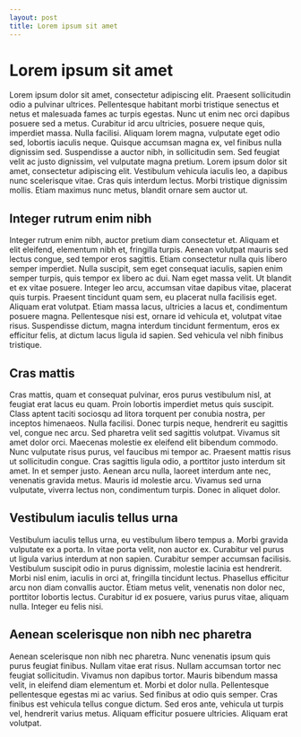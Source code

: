 ```yaml
---
layout: post
title: Lorem ipsum sit amet
---
```

# Lorem ipsum sit amet

Lorem ipsum dolor sit amet, consectetur adipiscing elit. Praesent sollicitudin odio a pulvinar ultrices. Pellentesque habitant morbi tristique senectus et netus et malesuada fames ac turpis egestas. Nunc ut enim nec orci dapibus posuere sed a metus. Curabitur id arcu ultricies, posuere neque quis, imperdiet massa. Nulla facilisi. Aliquam lorem magna, vulputate eget odio sed, lobortis iaculis neque. Quisque accumsan magna ex, vel finibus nulla dignissim sed. Suspendisse a auctor nibh, in sollicitudin sem. Sed feugiat velit ac justo dignissim, vel vulputate magna pretium. Lorem ipsum dolor sit amet, consectetur adipiscing elit. Vestibulum vehicula iaculis leo, a dapibus nunc scelerisque vitae. Cras quis interdum lectus. Morbi tristique dignissim mollis. Etiam maximus nunc metus, blandit ornare sem auctor ut.

## Integer rutrum enim nibh

Integer rutrum enim nibh, auctor pretium diam consectetur et. Aliquam et elit eleifend, elementum nibh et, fringilla turpis. Aenean volutpat mauris sed lectus congue, sed tempor eros sagittis. Etiam consectetur nulla quis libero semper imperdiet. Nulla suscipit, sem eget consequat iaculis, sapien enim semper turpis, quis tempor ex libero ac dui. Nam eget massa velit. Ut blandit et ex vitae posuere. Integer leo arcu, accumsan vitae dapibus vitae, placerat quis turpis. Praesent tincidunt quam sem, eu placerat nulla facilisis eget. Aliquam erat volutpat. Etiam massa lacus, ultricies a lacus et, condimentum posuere magna. Pellentesque nisi est, ornare id vehicula et, volutpat vitae risus. Suspendisse dictum, magna interdum tincidunt fermentum, eros ex efficitur felis, at dictum lacus ligula id sapien. Sed vehicula vel nibh finibus tristique.

## Cras mattis

Cras mattis, quam et consequat pulvinar, eros purus vestibulum nisl, at feugiat erat lacus eu quam. Proin lobortis imperdiet metus quis suscipit. Class aptent taciti sociosqu ad litora torquent per conubia nostra, per inceptos himenaeos. Nulla facilisi. Donec turpis neque, hendrerit eu sagittis vel, congue nec arcu. Sed pharetra velit sed sagittis volutpat. Vivamus sit amet dolor orci. Maecenas molestie ex eleifend elit bibendum commodo. Nunc vulputate risus purus, vel faucibus mi tempor ac. Praesent mattis risus ut sollicitudin congue. Cras sagittis ligula odio, a porttitor justo interdum sit amet. In et semper justo. Aenean arcu nulla, laoreet interdum ante nec, venenatis gravida metus. Mauris id molestie arcu. Vivamus sed urna vulputate, viverra lectus non, condimentum turpis. Donec in aliquet dolor.

## Vestibulum iaculis tellus urna

Vestibulum iaculis tellus urna, eu vestibulum libero tempus a. Morbi gravida vulputate ex a porta. In vitae porta velit, non auctor ex. Curabitur vel purus ut ligula varius interdum at non sapien. Curabitur semper accumsan facilisis. Vestibulum suscipit odio in purus dignissim, molestie lacinia est hendrerit. Morbi nisl enim, iaculis in orci at, fringilla tincidunt lectus. Phasellus efficitur arcu non diam convallis auctor. Etiam metus velit, venenatis non dolor nec, porttitor lobortis lectus. Curabitur id ex posuere, varius purus vitae, aliquam nulla. Integer eu felis nisi.

## Aenean scelerisque non nibh nec pharetra

Aenean scelerisque non nibh nec pharetra. Nunc venenatis ipsum quis purus feugiat finibus. Nullam vitae erat risus. Nullam accumsan tortor nec feugiat sollicitudin. Vivamus non dapibus tortor. Mauris bibendum massa velit, in eleifend diam elementum et. Morbi et dolor nulla. Pellentesque pellentesque egestas mi ac varius. Sed finibus at odio quis semper. Cras finibus est vehicula tellus congue dictum. Sed eros ante, vehicula ut turpis vel, hendrerit varius metus. Aliquam efficitur posuere ultricies. Aliquam erat volutpat.
